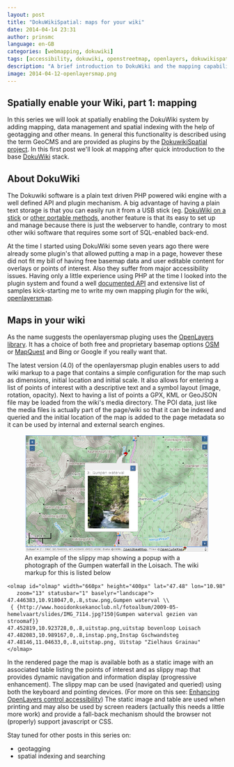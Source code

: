```yaml
---
layout: post
title: "DokuWikiSpatial: maps for your wiki"
date: 2014-04-14 23:31
author: prinsmc
language: en-GB
categories: [webmapping, dokuwiki]
tags: [accessibility, dokuwiki, openstreetmap, openlayers, dokuwikispatial, GeoCMS]
description: "A brief introduction to DokuWiki and the mapping capabilities provided by the openlayersmap plugin."
image: 2014-04-12-openlayersmap.png
---
```


## Spatially enable your Wiki, part 1: mapping

In this series we will look at spatially enabling the DokuWiki system by adding mapping, 
data management and spatial indexing with the help of geotagging and other means. 
In general this functionality is described using the term GeoCMS and are provided as plugins by the [DokuwikiSpatial project](http://dokuwikispatial.sourceforge.net/). 
In this first post we'll look at mapping after quick introduction to the base 
[DokuWiki](https://www.dokuwiki.org/) stack.


## About DokuWiki

The Dokuwiki software is a plain text driven PHP powered wiki engine with a well defined API 
and plugin mechanism. A big advantage of having a plain text storage is that you can easily run it from a 
USB stick (eg. [DokuWiki on a stick](https://www.dokuwiki.org/install:dokuwiki_on_a_stick) or 
[other portable methods](https://www.dokuwiki.org/install?s[]=portable#alternative_install_methods), another 
feature is that its easy to set up and manage because there is just the webserver to handle, contrary to most other 
wiki software that requires some sort of SQL-enabled back-end.

At the time I started using DokuWiki some seven years ago there were already some plugin's that allowed 
putting a map in a page, however these did not fit my bill of having free basemap data and user editable 
content for overlays or points of interest. Also they suffer from major accessibility issues. 
Having only a little experience using PHP at the time I looked into the plugin system and 
found a well [documented API](http://xref.dokuwiki.org/reference/dokuwiki/nav.html?index.html) 
and extensive list of samples kick-starting me to write my own mapping plugin for the wiki, 
[openlayersmap](https://www.dokuwiki.org/plugin:openlayersmap).

## Maps in your wiki

As the name suggests the openlayersmap pluging uses the [OpenLayers library](http://openlayers.org).
It has a choice of both free and proprietary basemap options [OSM](http://www.openstreetmap.org/about) or 
[MapQuest](http://developer.mapquest.com/web/products/open/map) and Bing or Google if you really want that.

The latest version (4.0) of the openlayersmap plugin enables users to add wiki markup to a page that contains 
a simple configuration for the map such as dimensions, initial location and initial scale. It also allows
for entering a list of points of interest with a descriptive text and a symbol layout (image, rotation, opacity).
Next to having a list of points a GPX, KML or GeoJSON file may be loaded from the wiki's media directory.
The POI data, just like the media files is actually part of the page/wiki so that it can be indexed and queried 
and the initial location of the map is added to the page metadata so it can be used by internal and external search engines.

<figure>
  <img src="/img/2014-04-12-openlayersmap.png" alt="screen capture an example map">
  <figcaption>An example of the slippy map showing a popup with a photograph of the Gumpen waterfall in the Loisach. The wiki markup for this is listed below</figcaption>
</figure>

```
<olmap id="olmap" width="660px" height="400px" lat="47.48" lon="10.98" 
   zoom="13" statusbar="1" baselyr="landscape">
47.446383,10.918047,0,.8,stuw.png,Gumpen waterval \\ 
 { {http://www.hooidonksekanoclub.nl/fotoalbum/2009-05-hemelvaart/slides/IMG_7114.jpg?150|Gumpen waterval gezien van stroomaf}}
47.452819,10.923728,0,.8,uitstap.png,uitstap bovenloop Loisach
47.482083,10.989167,0,.8,instap.png,Instap Gschwandsteg
47.48146,11.04633,0,.8,uitstap.png, Uitstap "Zielhaus Grainau"
</olmap>
```

In the rendered page the map is available both as a static image with an associated table listing the points of interest 
and as slippy map that provides dynamic navigation and information display (progressive enhancement). 
The slippy map can be used (navigated and queried) using both the keyboard and pointing devices. 
(For more on this see: [Enhancing OpenLayers control accessibility](/blog/accessibility/webmapping/2014-02-14/enhancing-openlayers-controls.html))
The static image and table are used when printing and may also be used by screen readers (actually this needs a little more work)
and provide a fall-back mechanism should the browser not (properly) support javascript or CSS.

Stay tuned for other posts in this series on:

  - geotagging
  - spatial indexing and searching

